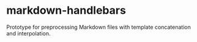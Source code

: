 # markdown-handlebars
Prototype for preprocessing Markdown files with template concatenation and interpolation.

